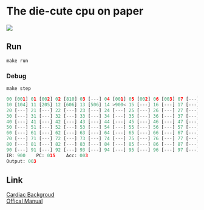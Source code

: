 # The die-cute cpu on paper

![](https://www.cs.drexel.edu/~bls96/museum/cardbk.jpg)

## Run

    make run

### Debug
    make step
    
```python
00 [001] 01 [002] 02 [810] 03 [---] 04 [001] 05 [002] 06 [003] 07 [---] 08 [---] 09 [---]
10 [104] 11 [205] 12 [606] 13 [506] 14 >900< 15 [---] 16 [---] 17 [---] 18 [---] 19 [---]
20 [---] 21 [---] 22 [---] 23 [---] 24 [---] 25 [---] 26 [---] 27 [---] 28 [---] 29 [---]
30 [---] 31 [---] 32 [---] 33 [---] 34 [---] 35 [---] 36 [---] 37 [---] 38 [---] 39 [---]
40 [---] 41 [---] 42 [---] 43 [---] 44 [---] 45 [---] 46 [---] 47 [---] 48 [---] 49 [---]
50 [---] 51 [---] 52 [---] 53 [---] 54 [---] 55 [---] 56 [---] 57 [---] 58 [---] 59 [---]
60 [---] 61 [---] 62 [---] 63 [---] 64 [---] 65 [---] 66 [---] 67 [---] 68 [---] 69 [---]
70 [---] 71 [---] 72 [---] 73 [---] 74 [---] 75 [---] 76 [---] 77 [---] 78 [---] 79 [---]
80 [---] 81 [---] 82 [---] 83 [---] 84 [---] 85 [---] 86 [---] 87 [---] 88 [---] 89 [---]
90 [---] 91 [---] 92 [---] 93 [---] 94 [---] 95 [---] 96 [---] 97 [---] 98 [---] 99 [803]
IR: 900    PC: 015    Acc: 003
Output: 003
```
## Link

[Cardiac Backgroud](https://www.cs.drexel.edu/~bls96/museum/cardiac.html)   
[Offical Manual](http://kylem.net/hardware/cardiac/CARDIAC_manual.pdf)

